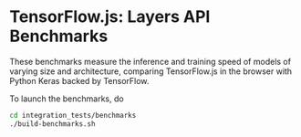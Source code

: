 # TensorFlow.js: Layers API Benchmarks

These benchmarks measure the inference and training speed of models of
varying size and architecture, comparing TensorFlow.js in the browser with
Python Keras backed by TensorFlow.

To launch the benchmarks, do

```sh
cd integration_tests/benchmarks
./build-benchmarks.sh
```
